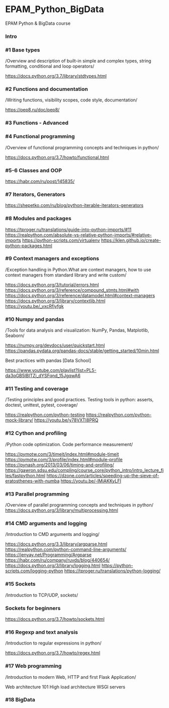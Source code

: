 # EPAM_Python_BigData
EPAM Python &amp; BigData course

### Intro


### #1 Base types
/Overview and description of built-in simple and complex types, string formatting, conditional and loop operators/

https://docs.python.org/3.7/library/stdtypes.html


### #2 Functions and documentation
/Writing functions, visibility scopes, code style, documentation/

https://pep8.ru/doc/pep8/


### #3 Functions - Advanced


### #4 Functional programming
/Overview of functional programming concepts and techniques in python/

https://docs.python.org/3.7/howto/functional.html


### #5-6 Classes and OOP

https://habr.com/ru/post/145835/


### #7 Iterators, Generators

https://shepetko.com/ru/blog/python-iterable-iterators-generators


### #8 Modules and packages

https://tproger.ru/translations/guide-into-python-imports/#11
https://realpython.com/absolute-vs-relative-python-imports/#relative-imports
https://python-scripts.com/virtualenv
https://klen.github.io/create-python-packages.html


### #9 Context managers and exceptions
/Exception handling in Python.What are context managers, how to use context managers from standard library and write custom/

https://docs.python.org/3/tutorial/errors.html
https://docs.python.org/3/reference/compound_stmts.html#with
https://docs.python.org/3/reference/datamodel.html#context-managers
https://docs.python.org/3/library/contextlib.html
https://youtu.be/_vxcRfjyfgk


### #10 Numpy and pandas
/Tools for data analysis and visualization: NumPy, Pandas, Matplotlib, Seaborn/

https://numpy.org/devdocs/user/quickstart.html
https://pandas.pydata.org/pandas-docs/stable/getting_started/10min.html

Best practices with pandas [Data School]

https://www.youtube.com/playlist?list=PL5-da3qGB5IBITZj_dYSFqnd_15JgqwA6


### #11 Testing and coverage
/Testing principles and good practices. Testing tools in python: asserts, doctest, unittest, pytest, coverage/

https://realpython.com/python-testing
https://realpython.com/python-mock-library/
https://youtu.be/y78VXTI8PRQ


### #12 Cython and profiling
/Python code optimization. Code performance measurement/

https://pymotw.com/3/timeit/index.html#module-timeit
https://pymotw.com/3/profile/index.html#module-profile
https://pynash.org/2013/03/06/timing-and-profiling/
https://gawron.sdsu.edu/compling/course_core/python_intro/intro_lecture_files/fastpython.html
https://dzone.com/articles/speeding-up-the-sieve-of-eratosthenes-with-numba
https://youtu.be/-lMiAKKyLFI


### #13 Parallel programming
/Overview of parallel programming concepts and techniques in python/
https://docs.python.org/3/library/multiprocessing.html


### #14 CMD arguments and logging
/Introduction to CMD arguments and logging/

https://docs.python.org/3.3/library/argparse.html
https://realpython.com/python-command-line-arguments/
https://jenyay.net/Programming/Argparse
https://habr.com/ru/company/ruvds/blog/440654/
https://docs.python.org/3/library/logging.html
https://python-scripts.com/logging-python
https://tproger.ru/translations/python-logging/

### #15 Sockets
/Introduction to TCP/UDP, sockets/

### Sockets for beginners

https://docs.python.org/3.7/howto/sockets.html


### #16 Regexp and text analysis
/Introduction to regular expressions in python/

https://docs.python.org/3.7/howto/regex.html

### #17 Web programming
/Introduction to modern Web, HTTP and first Flask Application/

Web architecture 101
High load architecture
WSGI servers


### #18 BigData
